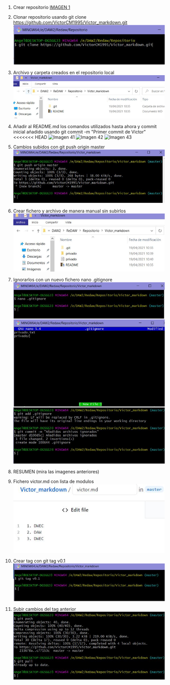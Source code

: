 1. Crear repositorio
[IMAGEN 1](1.jpg)

2. Clonar repositorio usando git clone https://github.com/VictorCM1995/Victor_markdown.git
![Imagen 2](2.jpg)

3. Archivo y carpeta creados en el repositorio local
![Imagen 3](3.JPG)

4. Añadir al README.md los comandos utilizados hasta ahora y commit inicial añadido usando git commit -m "Primer commit de Victor"
<<<<<<< HEAD
![Imagen 41](E:\DAW2\ReDAW\4.jpg)
![Imagen 42](E:\DAW2\ReDAW\42.jpg)
![Imagen 43](E:\DAW2\ReDAW\43.jpg)

5. Cambios subidos con git push origin master
![Imagen 5](5.JPG)

6. Crear fichero y archivo de manera manual sin subirlos
![Imagen 6](6.JPG)

7. Ignorarlos con un nuevo fichero nano .gitignore
![Imagen 71](71.JPG)
![Imagen 72](72.JPG)
![Imagen 73](73.JPG)

8. RESUMEN (mira las imagenes anteriores)
9. Fichero victor.md con lista de modulos
![Imagen 9](9.JPG)

10. Crear tag con git tag v0.1
![Imagen 10](10.JPG)

11. Subir cambios del tag anterior
![Imagen 11](11.jpg)
